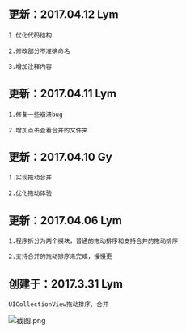 更新：2017.04.12 Lym
---
    1.优化代码结构

    2.修改部分不准确命名

    3.增加注释内容

更新：2017.04.11 Lym
---
    1.修复一些崩溃bug

    2.增加点击查看合并的文件夹


更新：2017.04.10 Gy
---
    1.实现拖动合并
    
    2.优化拖动体验


更新：2017.04.06 Lym
---
    1.程序拆分为两个模块，普通的拖动排序和支持合并的拖动排序

    2.支持合并的拖动排序未完成，慢慢更


创建于：2017.3.31 Lym
---
    UICollectionView拖动排序、合并

![截图.png](http://upload-images.jianshu.io/upload_images/2024647-c62bab3753a7de3e.png?imageMogr2/auto-orient/strip%7CimageView2/2/w/1240)
